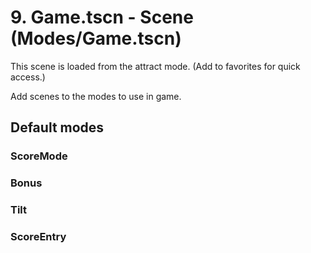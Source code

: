 # 9. Game.tscn - Scene  (Modes/Game.tscn)

This scene is loaded from the attract mode. (Add to favorites for quick access.)

Add scenes to the modes to use in game.

## Default modes

### ScoreMode

### Bonus

### Tilt

### ScoreEntry


